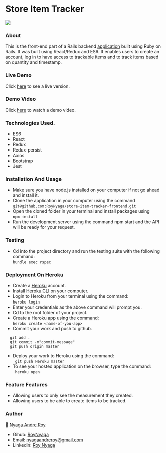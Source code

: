 # Store Item Tracker

<img src="https://res.cloudinary.com/it-s-tech/image/upload/v1586199718/Screenshot_from_2020-04-06_20-01-25_j19sus.png">

### About
This is the front-end part of a Rails backend [application](https://github.com/RoyNyaga/microverse-store-items-tracking) built using Ruby on Rails. It was built using React/Redux and ES6. It enables users to create an account, log in to have access to trackable items and to track items based on quantity and timestamp.

### Live Demo
Click [here](https://store-item-tracker-frontend.herokuapp.com/) to see a live version.

### Demo Video
Click [here](https://res.cloudinary.com/it-s-tech/video/upload/v1586198645/store-item-tracker_afbtar.mp4) to watch a demo video.

### Technologies Used.
* ES6
* React
* Redux
* Redux-persist
* Axios
* Bootstrap
* Jest

### Installation And Usage
* Make sure you have node.js installed on your computer if not go ahead and install it.
* Clone the application in your computer using the command <br>
```git@github.com:RoyNyaga/store-item-tracker-frontend.git```
* Open the cloned folder in your terminal and install packages using <br>
```npm install```
* Run the development server using the command npm start and the API will be ready for your request.

### Testing
* Cd into the project directory and run the testing suite with the following command: <br>
```bundle exec rspec```

### Deployment On Heroku
* Create a [Heroku](https://dashboard.heroku.com/) account.
* Install [Heroku CLI](https://dashboard.heroku.com/) on your computer.
* Login to Heroku from your terminal using the command: <br>
  ```heroku login```
* Enter your credentials as the above command will prompt you.
* Cd to the root folder of your project.
* Create a Heroku app using the command: <br> 
  ```heroku create <name-of-you-app> ```
* Commit your work and push to github. <br> 
```
  git add .
  git commit -m"commit-message"
  git push origin master
```
* Deploy your work to Heroku using the command: <br>
``` git push Heroku master```
* To see your hosted application on the browser, type the command: <br>
``` heroku open```

### Feature Features
* Allowing users to only see the measurement they created.
* Allowing users to be able to create items to be tracked.

### Author
:bust_in_silhouette: [Nyaga Andre Roy](https://github.com/RoyNyaga)
* Gihub: [RoyNyaga](https://github.com/RoyNyaga)
* Email: [nyagaandreroy@gmail.com](mailto:nyagaandreroy@gmail.com)
* Linkedin: [Roy Nyaga](https://www.linkedin.com/in/roy-nyaga-andre/)
